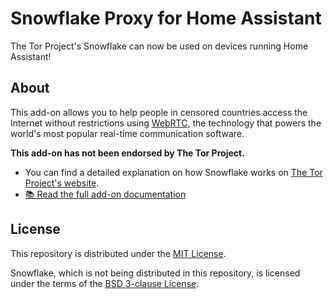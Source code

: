 # Snowflake Proxy for Home Assistant

The Tor Project's Snowflake can now be used on devices running Home Assistant!

## About

This add-on allows you to help people in censored countries access the Internet
without restrictions using [WebRTC](https://en.wikipedia.org/wiki/WebRTC), the
technology that powers the world's most popular real-time communication
software.

**This add-on has not been endorsed by The Tor Project.**

- You can find a detailed explanation on how Snowflake works on
  [The Tor Project's website](https://snowflake.torproject.org).
- [📚 Read the full add-on documentation][addon-documentation]

## License

This repository is distributed under the [MIT License][license].

Snowflake, which is not being distributed in this repository, is licensed under
the terms of the
[BSD 3-clause License](https://gitlab.torproject.org/tpo/anti-censorship/pluggable-transports/snowflake/-/blob/main/LICENSE).

[addon-documentation]: snowflake/DOCS.md
[license]: LICENSE
